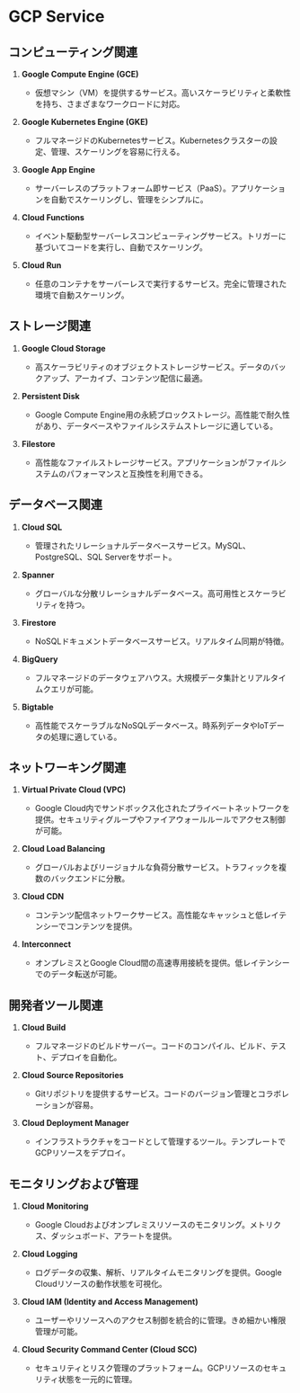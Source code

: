 # GCP Service

## コンピューティング関連

1. **Google Compute Engine (GCE)**
   - 仮想マシン（VM）を提供するサービス。高いスケーラビリティと柔軟性を持ち、さまざまなワークロードに対応。

2. **Google Kubernetes Engine (GKE)**
   - フルマネージドのKubernetesサービス。Kubernetesクラスターの設定、管理、スケーリングを容易に行える。

3. **Google App Engine**
   - サーバーレスのプラットフォーム即サービス（PaaS）。アプリケーションを自動でスケーリングし、管理をシンプルに。

4. **Cloud Functions**
   - イベント駆動型サーバーレスコンピューティングサービス。トリガーに基づいてコードを実行し、自動でスケーリング。

5. **Cloud Run**
   - 任意のコンテナをサーバーレスで実行するサービス。完全に管理された環境で自動スケーリング。

## ストレージ関連

1. **Google Cloud Storage**
   - 高スケーラビリティのオブジェクトストレージサービス。データのバックアップ、アーカイブ、コンテンツ配信に最適。

2. **Persistent Disk**
   - Google Compute Engine用の永続ブロックストレージ。高性能で耐久性があり、データベースやファイルシステムストレージに適している。

3. **Filestore**
   - 高性能なファイルストレージサービス。アプリケーションがファイルシステムのパフォーマンスと互換性を利用できる。

## データベース関連

1. **Cloud SQL**
   - 管理されたリレーショナルデータベースサービス。MySQL、PostgreSQL、SQL Serverをサポート。

2. **Spanner**
   - グローバルな分散リレーショナルデータベース。高可用性とスケーラビリティを持つ。

3. **Firestore**
   - NoSQLドキュメントデータベースサービス。リアルタイム同期が特徴。

4. **BigQuery**
   - フルマネージドのデータウェアハウス。大規模データ集計とリアルタイムクエリが可能。

5. **Bigtable**
   - 高性能でスケーラブルなNoSQLデータベース。時系列データやIoTデータの処理に適している。

## ネットワーキング関連

1. **Virtual Private Cloud (VPC)**
   - Google Cloud内でサンドボックス化されたプライベートネットワークを提供。セキュリティグループやファイアウォールルールでアクセス制御が可能。

2. **Cloud Load Balancing**
   - グローバルおよびリージョナルな負荷分散サービス。トラフィックを複数のバックエンドに分散。

3. **Cloud CDN**
   - コンテンツ配信ネットワークサービス。高性能なキャッシュと低レイテンシーでコンテンツを提供。

4. **Interconnect**
   - オンプレミスとGoogle Cloud間の高速専用接続を提供。低レイテンシーでのデータ転送が可能。

## 開発者ツール関連

1. **Cloud Build**
   - フルマネージドのビルドサーバー。コードのコンパイル、ビルド、テスト、デプロイを自動化。

2. **Cloud Source Repositories**
   - Gitリポジトリを提供するサービス。コードのバージョン管理とコラボレーションが容易。

3. **Cloud Deployment Manager**
   - インフラストラクチャをコードとして管理するツール。テンプレートでGCPリソースをデプロイ。

## モニタリングおよび管理

1. **Cloud Monitoring**
   - Google Cloudおよびオンプレミスリソースのモニタリング。メトリクス、ダッシュボード、アラートを提供。

2. **Cloud Logging**
   - ログデータの収集、解析、リアルタイムモニタリングを提供。Google Cloudリソースの動作状態を可視化。

3. **Cloud IAM (Identity and Access Management)**
   - ユーザーやリソースへのアクセス制御を統合的に管理。きめ細かい権限管理が可能。

4. **Cloud Security Command Center (Cloud SCC)**
   - セキュリティとリスク管理のプラットフォーム。GCPリソースのセキュリティ状態を一元的に管理。
